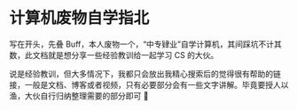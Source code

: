 # 计算机废物自学指北

写在开头，先叠 Buff，本人废物一个，“中专肄业”自学计算机，其间踩坑不计其数，此文档就是想分享一些经验教训给一起学习 CS 的大伙。

说是经验教训，但大多情况下，我都只会放出我精心搜索后的觉得很有帮助的链接，一般是文档、博客或者视频，只有必要部分会有一些文字讲解。毕竟要授人以渔，大伙自行归纳整理需要的部分即可 🙏
